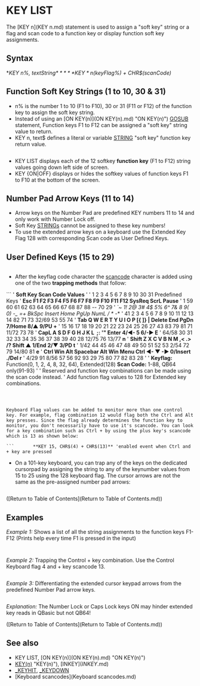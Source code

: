 # KEY LIST

The [KEY n](KEY n.md) statement is used to assign a "soft key" string or a flag and scan code to a function key or display function soft key assignments.

  

## Syntax

**KEY *n%*, *textString$***
**KEY *n%*, CHR$(*keyFlag%*) + CHR$(*scanCode*)**
  

## Function Soft Key Strings (1 to 10, 30 & 31)

* n% is the number 1 to 10 (F1 to F10), 30 or 31 (F11 or F12) of the function key to assign the soft key string.
* Instead of using an [ON KEY(n)](ON KEY(n).md) "ON KEY(n)") [GOSUB](GOSUB.md) statement, Function keys F1 to F12 can be assigned a "soft key" string value to return.
* KEY n, text$ defines a literal or variable [STRING](STRING.md) "soft key" function key return value.

```         **KEY 1, "Help"** 'returns the string "Help" to [INPUT](INPUT.md) variable when F1 is pressed 
```

* KEY LIST displays each of the 12 softkey **function key** (F1 to F12) string values going down left side of screen.
* KEY {ON|OFF} displays or hides the softkey values of function keys F1 to F10 at the bottom of the screen.

  

## Number Pad Arrow Keys (11 to 14)

* Arrow keys on the Number Pad are predefined KEY numbers 11 to 14 and only work with Number Lock off.
* Soft Key [STRINGs](STRINGs.md) cannot be assigned to these key numbers!
* To use the extended arrow keys on a keyboard use the Extended Key Flag 128 with corresponding Scan code as User Defined Keys.

  

## User Defined Keys (15 to 29)

```                    **Function Key Flag Combination Values**                    **0** = no function key combination flag(single key)                   **1** = Left Shift key flag                   **2** = Right Shift key flag                   **4** = Ctrl flag                   **8** = Alt flag                  **32** = Number Lock flag                  **64** = Caps Lock flag                 **128** = Extended keys (see trapping extended keys below)            Flag values can be added to monitor multiple function key combinations.  
```

* After the keyflag code character the [scancode](scancode.md) character is added using one of the two **trapping methods** that follow:

``` '                           **Soft Key Scan Code Values** ' '      1  2  3  4  5  6  7  8  9  10   30  31                       Predefined Keys ' **Esc  F1 F2 F3 F4 F5 F6 F7 F8 F9 F10  F11 F12   SysReq ScrL Pause** '  1   59 60 61 62 63 64 65 66 67 68   87  88     --    70    29 ' **`~  1! 2@ 3# 4$ 5% 6^ 7& 8* 9( 0) -_ =+ BkSpc  Insert Home PgUp   NumL   /     *    -** '  41 2  3  4  5  6  7  8  9  10 11 12 13  14     82    71    73    32/69  53    55   74 ' **Tab  Q  W  E  R  T  Y  U  I  O  P  [{ ]} \|    Delete End  PgDn   7/Home 8/▲  9/PU  +**  '  15  16 17 18 19 20 21 22 23 24 25 26 27 43     83    79    81     71   11/72  73   78 ' **CapL  A  S  D  F  G  H  J  K  L  ;: '"  Enter                     4/◄-   5    6/-►  E** ' 64/58 30 31 32 33 34 35 36 37 38 39 40   28                       12/75  76   13/77 **n** ' **Shift  Z  X  C  V  B  N  M  ,< .> /?    Shift         ▲           1/End  2/▼  3/PD  t** ' 1/42   44 45 46 47 48 49 50 51 52 53    2/54          72           79   14/80  81   **e** ' **Ctrl Win Alt    Spacebar    Alt Win Menu Ctrl     ◄-  ▼   -►      0/Insert    ./Del r** ' 4/29  91 8/56      57       56  92   93  29       75  80  77       82          83   28 ' '  **Keyflag:** Function(0, 1, 2, 4, 8, 32, 64), Extended(128) **Scan Code:** 1-88, QB64 only(91-93) ' '        Reserved and function key combinations can be made using the scan code instead. '             Add function flag values to 128 for Extended key combinations.  
```

  

Keyboard Flag values can be added to monitor more than one control key. For example, flag combination 12 would flag both the Ctrl and Alt key presses. Since the flag already determines the function key to monitor, you don't necessarily have to use it's scancode. You can look for a key combination such as Ctrl + by using the plus key's scancode which is 13 as shown below:

```       **KEY 15, CHR$(4) + CHR$(13)** 'enabled event when Ctrl and + key are pressed 
```

  

* On a 101-key keyboard, you can trap any of the keys on the dedicated cursorpad by assigning the string to any of the keynumber values from 15 to 25 using the 128 keyboard flag. The cursor arrows are not the same as the pre-assigned number pad arrows:

```       **KEY n, [CHR$](CHR$.md)(128) + [CHR$](CHR$.md)(scancode) ' where n = 15 to 29. See: [Scancodes](Scancodes.md)**                KEY 15, CHR$(128) + CHR$(75)  'left arrow cursor pad                 KEY 16, CHR$(128) + CHR$(72)  'up arrow cursor pad                  KEY 17, CHR$(128) + CHR$(77)  'right arrow cursor pad                KEY 18, CHR$(128) + CHR$(80)  'down arrow cursor pad  
```

  

([Return to Table of Contents](Return to Table of Contents.md))

  

## Examples

*Example 1:* Shows a list of all the string assignments to the function keys F1-F12 (Prints help every time F1 is pressed in the input)

``` [KEY](KEY.md) 1, "Help" KEY LIST INPUT "Press F1 or to quit press ENTER: ", a$   
```

``` F1 Help F2 F3 F4 F5 F6 F7 F8 F9 F10 F11 F12 Press F1 or to quit press ENTER: HelpHelpHelpHelp  
```

  

*Example 2:* Trapping the Control + key combination. Use the Control Keyboard flag 4 and + key scancode 13.

``` [CLS](CLS.md) [KEY](KEY.md) 15, [CHR$](CHR$.md)(4) + [CHR$](CHR$.md)(13)     'scancode for "=" or "+" key is 13 [ON KEY](ON KEY.md) "ON KEY(n)")(15) [GOSUB](GOSUB.md) control       'action of user defined key press [KEY](KEY.md) "KEY(n)")(15) ON                     'turn ON event trapping for key combination [PRINT](PRINT.md) "Press Ctrl and plus key combination, escape quits!" [DO](DO.md): [SLEEP](SLEEP.md) count = count + 1 [PRINT](PRINT.md) count; [IF](IF.md) [INKEY$](INKEY$.md) = [CHR$](CHR$.md)(27) [THEN](THEN.md) [END](END.md)  'escape key exit [LOOP](LOOP.md)  control:                             'NUMBER LOCK MUST BE OFF! [PRINT](PRINT.md) "Control and + keys pressed!"; [RETURN](RETURN.md)  
```

  

*Example 3:* Differentiating the extended cursor keypad arrows from the predefined Number Pad arrow keys.

``` 'predefined keys 11 to 14 for number pad arrows only [ON KEY](ON KEY.md) "ON KEY(n)")(11) [GOSUB](GOSUB.md) UpNum: [KEY](KEY.md) "KEY(n)")(11) ON 'up [ON KEY](ON KEY.md) "ON KEY(n)")(12) [GOSUB](GOSUB.md) LNum: [KEY](KEY.md) "KEY(n)")(12) ON  'left [ON KEY](ON KEY.md) "ON KEY(n)")(13) [GOSUB](GOSUB.md) RNum: [KEY](KEY.md) "KEY(n)")(13) ON  'right [ON KEY](ON KEY.md) "ON KEY(n)")(14) [GOSUB](GOSUB.md) DnNum: [KEY](KEY.md) "KEY(n)")(14) ON 'down 'user defined keys use extended key flag 128 + scan code [ON KEY](ON KEY.md) "ON KEY(n)")(15) [GOSUB](GOSUB.md) UpPad [KEY](KEY.md) 15, [CHR$](CHR$.md)(128) + [CHR$](CHR$.md)(72): [KEY](KEY.md) "KEY(n)")(15) ON 'cursor up [ON KEY](ON KEY.md) "ON KEY(n)")(16) [GOSUB](GOSUB.md) LPad [KEY](KEY.md) 16, [CHR$](CHR$.md)(128) + [CHR$](CHR$.md)(75): [KEY](KEY.md) "KEY(n)")(16) ON 'cursor left [ON KEY](ON KEY.md) "ON KEY(n)")(17) [GOSUB](GOSUB.md) RPad [KEY](KEY.md) 17, [CHR$](CHR$.md)(128) + [CHR$](CHR$.md)(77): [KEY](KEY.md) "KEY(n)")(17) ON 'cursor right [ON KEY](ON KEY.md) "ON KEY(n)")(18) [GOSUB](GOSUB.md) DnPad [KEY](KEY.md) 18, [CHR$](CHR$.md)(128) + [CHR$](CHR$.md)(80): [KEY](KEY.md) "KEY(n)")(18) ON 'cursor down  [DEF SEG](DEF SEG.md) = 0 DO   numL = [PEEK](PEEK.md)(1047) [AND](AND.md) "AND (boolean)") 32 '32 if on   capL = [PEEK](PEEK.md)(1047) [AND](AND.md) "AND (boolean)") 64 '64 on   [IF](IF.md) numL [OR](OR.md) "OR (boolean)") capL [THEN](THEN.md)     [COLOR](COLOR.md) 12: [LOCATE](LOCATE.md) 13, 50: [PRINT](PRINT.md) "Turn Num or Cap Lock OFF!"   [ELSE](ELSE.md) : [COLOR](COLOR.md) 10: [LOCATE](LOCATE.md) 13, 50: [PRINT](PRINT.md) "Number and Cap Lock OK!  "     [SLEEP](SLEEP.md)                  ' [KEY](KEY.md) or [TIMER](TIMER.md) event breaks a sleep   [END IF](END IF.md) [LOOP](LOOP.md) [UNTIL](UNTIL.md) [INKEY$](INKEY$.md) = [CHR$](CHR$.md)(27) [DEF SEG](DEF SEG.md)  [KEY](KEY.md) "KEY(n)")(15) OFF: [KEY](KEY.md) "KEY(n)")(16) OFF: [KEY](KEY.md) "KEY(n)")(17) OFF: [KEY](KEY.md) "KEY(n)")(18) OFF [KEY](KEY.md) "KEY(n)")(11) OFF: [KEY](KEY.md) "KEY(n)")(12) OFF: [KEY](KEY.md) "KEY(n)")(13) OFF: [KEY](KEY.md) "KEY(n)")(14) OFF [END](END.md)  UpPad: COLOR 14: LOCATE 11, 26: PRINT " Up cursor pad  " [RETURN](RETURN.md) LPad: COLOR 14: LOCATE 11, 26: PRINT "Left cursor pad " [RETURN](RETURN.md) RPad: COLOR 14: LOCATE 11, 26: PRINT "Right cursor pad" [RETURN](RETURN.md) DnPad: COLOR 14: LOCATE 11, 26: PRINT "Down cursor pad " [RETURN](RETURN.md) UpNum: COLOR 11: LOCATE 11, 26: PRINT " Up number pad  " [RETURN](RETURN.md) LNum: COLOR 11: LOCATE 11, 26: PRINT "Left number pad " [RETURN](RETURN.md) RNum: COLOR 11: LOCATE 11, 26: PRINT "Right number pad" [RETURN](RETURN.md) DnNum: COLOR 11: LOCATE 11, 26: PRINT "Down number pad " [RETURN](RETURN.md)  
```

*Explanation:* The Number Lock or Caps Lock keys ON may hinder extended key reads in QBasic but not QB64!
  

([Return to Table of Contents](Return to Table of Contents.md))

  

## See also

* KEY LIST, [ON KEY(n)](ON KEY(n).md) "ON KEY(n)")
* [KEY(n)](KEY(n).md) "KEY(n)"), [INKEY$](INKEY$.md)
* [_KEYHIT](_KEYHIT.md), [_KEYDOWN](_KEYDOWN.md)
* [Keyboard scancodes](Keyboard scancodes.md)

  
